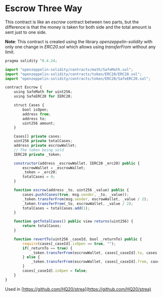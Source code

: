 # Escrow Three Way

This contract is like an _escrow_ contract between two parts, but the difference is that the money is taken for both side and the total amount is sent just to one side.

**Note**: This contract is created using the library _openzeppelin-solidity_ with only one change in _ERC20.sol_ which allows using _transferFrom_ without any limit.

```js
pragma solidity ^0.4.24;

import "openzeppelin-solidity/contracts/math/SafeMath.sol";
import "openzeppelin-solidity/contracts/token/ERC20/ERC20.sol";
import "openzeppelin-solidity/contracts/token/ERC20/SafeERC20.sol";

contract Escrow {
    using SafeMath for uint256;
    using SafeERC20 for IERC20;

    struct Cases {
        bool isOpen;
        address from;
        address to;
        uint256 amount;
    }

    Cases[] private cases;
    uint256 private totalCases;
    address private escrowWallet;
    // The token being sold
    IERC20 private _token;

    constructor(address _escrowWallet, IERC20 _erc20) public {
        escrowWallet = _escrowWallet;
        _token = _erc20;
        totalCases = 0;
    }

    function escrow(address _to, uint256 _value) public {
        cases.push(Cases(true, msg.sender, _to, _value));
        _token.transferFrom(msg.sender, escrowWallet, _value / 2);
        _token.transferFrom(_to, escrowWallet, _value / 2);
        totalCases = totalCases.add(1);
    }

    function getTotalCases() public view returns(uint256) {
        return totalCases;
    }

    function revertTo(uint256 _caseId, bool _returnTo) public {
        require(cases[_caseId].isOpen == true, "");
        if(_returnTo == true) {
            _token.transferFrom(escrowWallet, cases[_caseId].to, cases[_caseId].amount);
        } else {
            _token.transferFrom(escrowWallet, cases[_caseId].from, cases[_caseId].amount);
        }
        cases[_caseId].isOpen = false;
    }
}
```

Used in [https://github.com/HQ20/strea](https://github.com/HQ20/strea)

